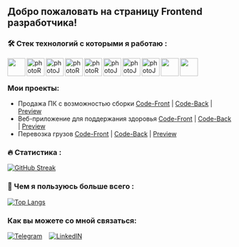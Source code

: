 ## Добро пожаловать на страницу Frontend разработчика!


### :hammer_and_wrench: Стек технологий с которыми я работаю :

<div>
  <img align="left" width=40px src="https://cdn1.iconfinder.com/data/icons/logotypes/32/badge-html-5-256.png" href="https://html.com/" />
  <img align="left" width=40px src="https://cdn1.iconfinder.com/data/icons/logotypes/32/badge-css-3-256.png" alt="photoReact" />
  <img align="left" width=40px src="https://cdn2.iconfinder.com/data/icons/designer-skills/128/code-programming-javascript-software-develop-command-language-256.png"      alt="photoJs" />
  <img align="left" width=40px src="https://cdn0.iconfinder.com/data/icons/logos-brands-in-colors/128/react-256.png" alt="photoReact" />
  <img align="left" width=40px  src="https://img.icons8.com/color/452/redux.png" alt="photoReact" />
  <img align="left" width=40px src="https://img.icons8.com/dusk/344/webpack.png" alt="photoJs" />
  <img align="left" width=40px src="https://uxwing.com/wp-content/themes/uxwing/download/brands-and-social-media/postman-icon.svg" alt="photoJs" />
  <img align="left" width=40px src="https://cdn.icon-icons.com/icons2/2415/PNG/512/mongodb_plain_wordmark_logo_icon_146423.png" alt="photoJs" />
  <img align="left" width=40px src="https://cdn.icon-icons.com/icons2/2415/PNG/512/nodejs_original_logo_icon_146411.png" />
  <img align="left" width=40px src="https://user-images.githubusercontent.com/38039349/60953119-d3c6f300-a2fc-11e9-9596-4978e5d52180.png" />
</div>
  </br>
  </br>
  
### Мои проекты:

- Продажа ПК с возможностью сборки <a href="https://github.com/SulimanVu/team-MadePC-Front.git">Code-Front</a> |
  <a href= "https://github.com/SulimanVu/team-madePC-back">Code-Back</a> | <a href="#">Preview</a>
- Веб-приложение для поддержания здоровья <a href="https://github.com/SulimanVu/Health-Front.git">Code-Front</a> |
  <a href="https://github.com/SulimanVu/Health-Back.git">Code-Back</a> | <a href="#">Preview</a>
- Перевозка грузов <a href="https://github.com/SulimanVu/Truck-Front.git">Code-Front</a> |
  <a href="https://github.com/SulimanVu/Truck-Back.git">Code-Back</a> | <a href="#">Preview</a>

### :fire: Статистика :

[![GitHub Streak](http://github-readme-streak-stats.herokuapp.com?user=SulimanVu&theme=dark&background=000000)](https://git.io/streak-stats)

### 🥇 Чем я пользуюсь больше всего :

[![Top Langs](https://github-readme-stats.vercel.app/api/top-langs/?username=SulimanVu)](https://github.com/anuraghazra/github-readme-stats)
  </br>
### Как вы можете со мной связаться:

[![Telegram](https://img.shields.io/badge/-Telegram-black?style=for-the-badge&logo=Telegram)](https://t.me/S_A_L_L_I_V_A_N) &nbsp;&nbsp;
[![LinkedIN](https://img.shields.io/badge/LinkedIn-0077B5?style=for-the-badge&logo=linkedin&logoColor=white)](https://www.linkedin.com/in/suliman-sadakhanov-724466253)
